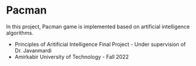 # Pacman

In this project, Pacman game is implemented based on artificial intelligence algorithms.

- Principles of Aritificial Intelligence Final Project - Under supervision of Dr. Javanmardi
- Amirkabir University of Technology - Fall 2022
